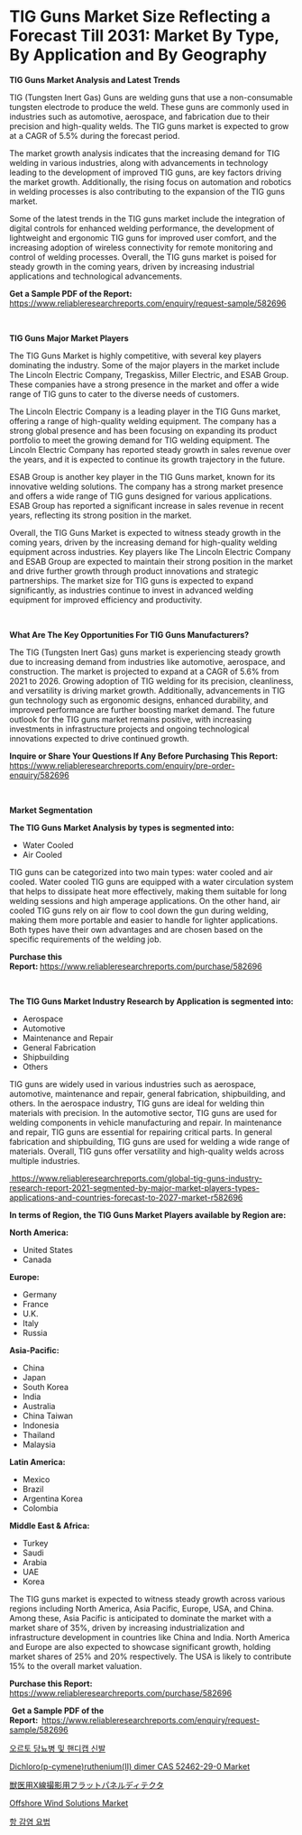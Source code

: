 <p><h1>TIG Guns Market Size Reflecting a Forecast Till 2031: Market By Type, By Application and By Geography</h1></p><p><strong>TIG Guns Market Analysis and Latest Trends</strong></p>
<p><p>TIG (Tungsten Inert Gas) Guns are welding guns that use a non-consumable tungsten electrode to produce the weld. These guns are commonly used in industries such as automotive, aerospace, and fabrication due to their precision and high-quality welds. The TIG guns market is expected to grow at a CAGR of 5.5% during the forecast period.</p><p>The market growth analysis indicates that the increasing demand for TIG welding in various industries, along with advancements in technology leading to the development of improved TIG guns, are key factors driving the market growth. Additionally, the rising focus on automation and robotics in welding processes is also contributing to the expansion of the TIG guns market.</p><p>Some of the latest trends in the TIG guns market include the integration of digital controls for enhanced welding performance, the development of lightweight and ergonomic TIG guns for improved user comfort, and the increasing adoption of wireless connectivity for remote monitoring and control of welding processes. Overall, the TIG guns market is poised for steady growth in the coming years, driven by increasing industrial applications and technological advancements.</p></p>
<p><strong>Get a Sample PDF of the Report:&nbsp;</strong> <a href="https://www.reliableresearchreports.com/enquiry/request-sample/582696">https://www.reliableresearchreports.com/enquiry/request-sample/582696</a></p>
<p>&nbsp;</p>
<p><strong>TIG Guns Major Market Players</strong></p>
<p><p>The TIG Guns Market is highly competitive, with several key players dominating the industry. Some of the major players in the market include The Lincoln Electric Company, Tregaskiss, Miller Electric, and ESAB Group. These companies have a strong presence in the market and offer a wide range of TIG guns to cater to the diverse needs of customers.</p><p>The Lincoln Electric Company is a leading player in the TIG Guns market, offering a range of high-quality welding equipment. The company has a strong global presence and has been focusing on expanding its product portfolio to meet the growing demand for TIG welding equipment. The Lincoln Electric Company has reported steady growth in sales revenue over the years, and it is expected to continue its growth trajectory in the future.</p><p>ESAB Group is another key player in the TIG Guns market, known for its innovative welding solutions. The company has a strong market presence and offers a wide range of TIG guns designed for various applications. ESAB Group has reported a significant increase in sales revenue in recent years, reflecting its strong position in the market.</p><p>Overall, the TIG Guns Market is expected to witness steady growth in the coming years, driven by the increasing demand for high-quality welding equipment across industries. Key players like The Lincoln Electric Company and ESAB Group are expected to maintain their strong position in the market and drive further growth through product innovations and strategic partnerships. The market size for TIG guns is expected to expand significantly, as industries continue to invest in advanced welding equipment for improved efficiency and productivity.</p></p>
<p>&nbsp;</p>
<p><strong>What Are The Key Opportunities For TIG Guns Manufacturers?</strong></p>
<p><p>The TIG (Tungsten Inert Gas) guns market is experiencing steady growth due to increasing demand from industries like automotive, aerospace, and construction. The market is projected to expand at a CAGR of 5.6% from 2021 to 2026. Growing adoption of TIG welding for its precision, cleanliness, and versatility is driving market growth. Additionally, advancements in TIG gun technology such as ergonomic designs, enhanced durability, and improved performance are further boosting market demand. The future outlook for the TIG guns market remains positive, with increasing investments in infrastructure projects and ongoing technological innovations expected to drive continued growth.</p></p>
<p><strong>Inquire or Share Your Questions If Any Before Purchasing This Report:</strong> <a href="https://www.reliableresearchreports.com/enquiry/pre-order-enquiry/582696">https://www.reliableresearchreports.com/enquiry/pre-order-enquiry/582696</a></p>
<p>&nbsp;</p>
<p><strong>Market Segmentation</strong></p>
<p><strong>The TIG Guns Market Analysis by types is segmented into:</strong></p>
<p><ul><li>Water Cooled</li><li>Air Cooled</li></ul></p>
<p><p>TIG guns can be categorized into two main types: water cooled and air cooled. Water cooled TIG guns are equipped with a water circulation system that helps to dissipate heat more effectively, making them suitable for long welding sessions and high amperage applications. On the other hand, air cooled TIG guns rely on air flow to cool down the gun during welding, making them more portable and easier to handle for lighter applications. Both types have their own advantages and are chosen based on the specific requirements of the welding job.</p></p>
<p><strong>Purchase this Report:&nbsp;</strong><a href="https://www.reliableresearchreports.com/purchase/582696">https://www.reliableresearchreports.com/purchase/582696</a></p>
<p>&nbsp;</p>
<p><strong>The TIG Guns Market Industry Research by Application is segmented into:</strong></p>
<p><ul><li>Aerospace</li><li>Automotive</li><li>Maintenance and Repair</li><li>General Fabrication</li><li>Shipbuilding</li><li>Others</li></ul></p>
<p><p>TIG guns are widely used in various industries such as aerospace, automotive, maintenance and repair, general fabrication, shipbuilding, and others. In the aerospace industry, TIG guns are ideal for welding thin materials with precision. In the automotive sector, TIG guns are used for welding components in vehicle manufacturing and repair. In maintenance and repair, TIG guns are essential for repairing critical parts. In general fabrication and shipbuilding, TIG guns are used for welding a wide range of materials. Overall, TIG guns offer versatility and high-quality welds across multiple industries.</p></p>
<p><a href="https://www.reliableresearchreports.com/global-tig-guns-industry-research-report-2021-segmented-by-major-market-players-types-applications-and-countries-forecast-to-2027-market-r582696">&nbsp;https://www.reliableresearchreports.com/global-tig-guns-industry-research-report-2021-segmented-by-major-market-players-types-applications-and-countries-forecast-to-2027-market-r582696</a></p>
<p><strong>In terms of Region, the TIG Guns Market Players available by Region are:</strong></p>
<p>
    <p> <strong> North America: </strong>
        <ul>
            <li>United States</li>
            <li>Canada</li>
        </ul>
        </p> 
    <p> <strong> Europe: </strong>
        <ul>
            <li>Germany</li>
            <li>France</li>
            <li>U.K.</li>
            <li>Italy</li>
            <li>Russia</li>
        </ul>
        </p> 
    <p> <strong> Asia-Pacific: </strong>
        <ul>
            <li>China</li>
            <li>Japan</li>
            <li>South Korea</li>
            <li>India</li>
            <li>Australia</li>
            <li>China Taiwan</li>
            <li>Indonesia</li>
            <li>Thailand</li>
            <li>Malaysia</li>
        </ul>
        </p> 
    <p> <strong> Latin America: </strong>
        <ul>
            <li>Mexico</li>
            <li>Brazil</li>
            <li>Argentina Korea</li>
            <li>Colombia</li>
        </ul>
        </p> 
    <p> <strong> Middle East & Africa: </strong>
        <ul>
            <li>Turkey</li>
            <li>Saudi</li>
            <li>Arabia</li>
            <li>UAE</li>
            <li>Korea</li>
        </ul>
    </p>
    </p>
<p><p>The TIG guns market is expected to witness steady growth across various regions including North America, Asia Pacific, Europe, USA, and China. Among these, Asia Pacific is anticipated to dominate the market with a market share of 35%, driven by increasing industrialization and infrastructure development in countries like China and India. North America and Europe are also expected to showcase significant growth, holding market shares of 25% and 20% respectively. The USA is likely to contribute 15% to the overall market valuation.</p></p>
<p><strong>Purchase this Report: </strong><a href="https://www.reliableresearchreports.com/purchase/582696">https://www.reliableresearchreports.com/purchase/582696</a></p>
<p>&nbsp;<strong>Get a Sample PDF of the Report:&nbsp;&nbsp;</strong><a href="https://www.reliableresearchreports.com/enquiry/request-sample/582696">https://www.reliableresearchreports.com/enquiry/request-sample/582696</a></p>
<p><strong></strong></p>
<p><p><a href="https://github.com/HarrisonKitto2022/Market-Research-Report-List-1/blob/main/573645287005.md">오르토 당뇨병 및 핸디캡 신발</a></p><p><a href="https://github.com/kufem1/Market-Research-Report-List-3/blob/main/dichlorop-cymenerutheniumii-dimer-cas-52462-29-0-market.md">Dichloro(p-cymene)ruthenium(II) dimer CAS 52462-29-0 Market</a></p><p><a href="https://github.com/LizaHeller2023/Market-Research-Report-List-1/blob/main/753714695368.md">獣医用X線撮影用フラットパネルディテクタ</a></p><p><a href="https://github.com/kosella/Market-Research-Report-List-3/blob/main/offshore-wind-solutions-market.md">Offshore Wind Solutions Market</a></p><p><a href="https://github.com/courtney23pratt/Market-Research-Report-List-1/blob/main/538666387004.md">항 감염 요법</a></p></p>